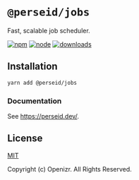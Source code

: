 # `@perseid/jobs`

Fast, scalable job scheduler.

[![npm](https://img.shields.io/npm/v/@perseid/jobs.svg)](https://www.npmjs.com/package/@perseid/jobs)
[![node](https://img.shields.io/node/v/@perseid/jobs.svg)](https://nodejs.org)
[![downloads](https://img.shields.io/npm/dm/@perseid/jobs.svg?style=flat-square)](https://www.npmjs.com/package/@perseid/jobs)


## Installation

```bash
yarn add @perseid/jobs
```


### Documentation

See https://perseid.dev/.


## License

[MIT](http://opensource.org/licenses/MIT)

Copyright (c) Openizr. All Rights Reserved.
